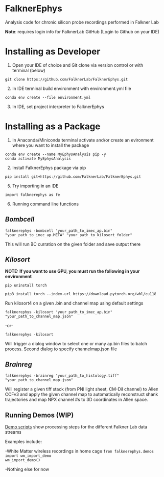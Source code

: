 # FalknerEphys
Analysis code for chronic silicon probe recordings performed in Falkner Lab

**Note**: requires login info for FalknerLab GitHub (Login to Github on your IDE)

# Installing as Developer
1. Open your IDE of choice and Git clone via version control or with terminal (below)

`git clone https://github.com/FalknerLab/FalknerEphys.git`

2. In IDE terminal build environment with environment.yml file

`conda env create --file environment.yml`

3. In IDE, set project interpreter to FalknerEphys

# Installing as a Package
1. In Anaconda/Miniconda terminal activate and/or create an evironment where you want to install the package

`conda env create --name MyEphysAnalysis pip -y`<br>
`conda activate MyEphysAnalysis`

2. Install FalknerEphys package via pip

`pip install git+https://github.com/FalknerLab/FalknerEphys.git`<br>

5. Try importing in an IDE

`import falknerephys as fe`

6. Running command line functions

## _Bombcell_

`falknerephys -bombcell "your_path_to_imec_ap.bin" "your_path_to_imec_ap.META" "your_path_to_kilosort_folder"`

This will run BC curration on the given folder and save output there

## _Kilosort_

**NOTE: If you want to use GPU, you must run the following in your environment**

`pip uninstall torch`

`pip3 install torch --index-url https://download.pytorch.org/whl/cu118`

Run kilosort4 on a given .bin and channel map using default settings

`falknerephys -kilosort "your_path_to_imec_ap.bin" "your_path_to_channel_map.json"`

-or-

`falknerephys -kilosort`

Will trigger a dialog window to select one or many ap.bin files to batch process. Second dialog to specify channelmap.json file

## _Brainreg_

`falknerephys -brainreg "your_path_to_histology.tiff" "your_path_to_channel_map.json"`

Will register a given tiff stack (from PNI light sheet, CM-DiI channel) to Allen CCFv3 and apply the given channel map to automatically reconstruct shank trajectories and map NPX channel #s to 3D coordinates in Allen space.


## Running Demos (WIP)
[Demo scripts](falknerephys/demos/) show processing steps for the different Falkner Lab data streams

Examples include:<br>

-White Matter wireless recordings in home cage
`from falknerephys.demos import wm_import_demo`<br>
`wm_import_demo()`

-Nothing else for now

